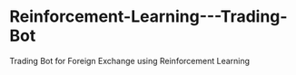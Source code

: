 # Reinforcement-Learning---Trading-Bot
Trading Bot for Foreign Exchange using Reinforcement Learning
